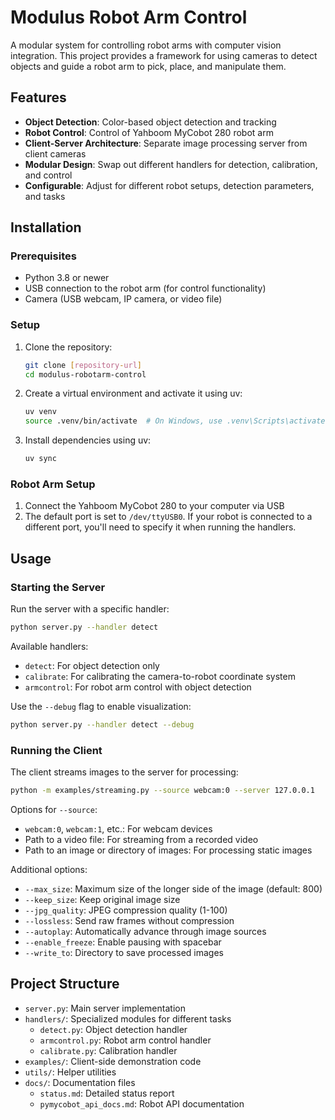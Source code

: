 # Modulus Robot Arm Control

A modular system for controlling robot arms with computer vision integration. This project provides a framework for using cameras to detect objects and guide a robot arm to pick, place, and manipulate them.

## Features

- **Object Detection**: Color-based object detection and tracking
- **Robot Control**: Control of Yahboom MyCobot 280 robot arm
- **Client-Server Architecture**: Separate image processing server from client cameras
- **Modular Design**: Swap out different handlers for detection, calibration, and control
- **Configurable**: Adjust for different robot setups, detection parameters, and tasks

## Installation

### Prerequisites

- Python 3.8 or newer
- USB connection to the robot arm (for control functionality)
- Camera (USB webcam, IP camera, or video file)

### Setup

1. Clone the repository:
   ```bash
   git clone [repository-url]
   cd modulus-robotarm-control
   ```

2. Create a virtual environment and activate it using uv:
   ```bash
   uv venv
   source .venv/bin/activate  # On Windows, use .venv\Scripts\activate
   ```

3. Install dependencies using uv:
   ```bash
   uv sync
   ```

### Robot Arm Setup

1. Connect the Yahboom MyCobot 280 to your computer via USB
2. The default port is set to `/dev/ttyUSB0`. If your robot is connected to a different port, you'll need to specify it when running the handlers.

## Usage

### Starting the Server

Run the server with a specific handler:

```bash
python server.py --handler detect
```

Available handlers:
- `detect`: For object detection only
- `calibrate`: For calibrating the camera-to-robot coordinate system
- `armcontrol`: For robot arm control with object detection

Use the `--debug` flag to enable visualization:

```bash
python server.py --handler detect --debug
```

### Running the Client

The client streams images to the server for processing:

```bash
python -m examples/streaming.py --source webcam:0 --server 127.0.0.1
```

Options for `--source`:
- `webcam:0`, `webcam:1`, etc.: For webcam devices
- Path to a video file: For streaming from a recorded video
- Path to an image or directory of images: For processing static images

Additional options:
- `--max_size`: Maximum size of the longer side of the image (default: 800)
- `--keep_size`: Keep original image size
- `--jpg_quality`: JPEG compression quality (1-100)
- `--lossless`: Send raw frames without compression
- `--autoplay`: Automatically advance through image sources
- `--enable_freeze`: Enable pausing with spacebar
- `--write_to`: Directory to save processed images

## Project Structure

- `server.py`: Main server implementation
- `handlers/`: Specialized modules for different tasks
  - `detect.py`: Object detection handler
  - `armcontrol.py`: Robot arm control handler
  - `calibrate.py`: Calibration handler
- `examples/`: Client-side demonstration code
- `utils/`: Helper utilities
- `docs/`: Documentation files
  - `status.md`: Detailed status report
  - `pymycobot_api_docs.md`: Robot API documentation
